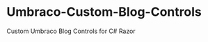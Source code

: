 Umbraco-Custom-Blog-Controls
============================

Custom Umbraco Blog Controls for C# Razor